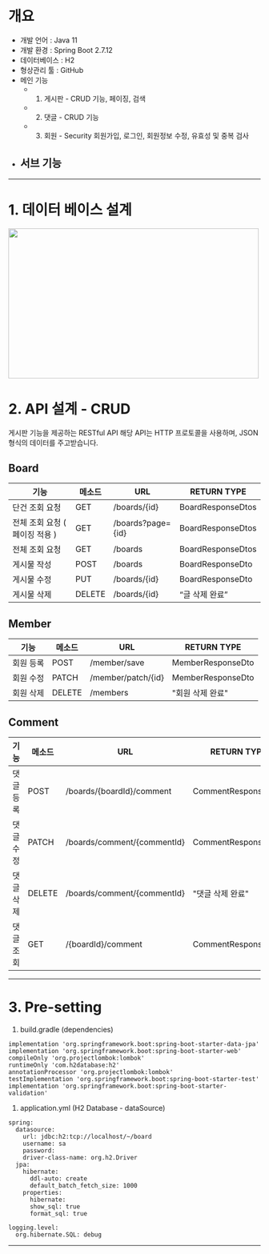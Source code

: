 # 개요

- 개발 언어 : Java 11
- 개발 환경 : Spring Boot 2.7.12
- 데이터베이스 : H2
- 형상관리 툴 : GitHub
- 메인 기능
  - 1. 게시판 - CRUD 기능, 페이징, 검색
  - 2. 댓글 - CRUD 기능
  - 3. 회원 - Security 회원가입, 로그인, 회원정보 수정, 유효성 및 중복 검사
- 서브 기능
  - 

---

# 1. 데이터 베이스 설계
<img src="https://github.com/nexmin0805/TODO-LIST/assets/65328995/94ebf1dc-6792-4b46-a92a-d25d82093550.png" width="500" height="300"/>




# 2. **API 설계 - CRUD**

게시판 기능을 제공하는 RESTful API 해당 API는 HTTP 프로토콜을 사용하며, JSON 형식의 데이터를 주고받습니다.

## Board

| 기능 | 메소드 | URL | RETURN TYPE |
| --- | --- | --- | --- |
| 단건 조회 요청 | GET | /boards/{id} | BoardResponseDtos |
| 전체 조회 요청 ( 페이징  적용 ) | GET | /boards?page={id} | BoardResponseDtos |
| 전체 조회 요청 | GET | /boards | BoardResponseDtos |
| 게시물 작성 | POST | /boards | BoardResponseDto |
| 게시물 수정 | PUT | /boards/{id} | BoardResponseDto |
| 게시물 삭제 | DELETE | /boards/{id} | “글 삭제 완료” |

## Member

| 기능 | 메소드 | URL | RETURN TYPE |
| --- | --- | --- | --- |
| 회원 등록 | POST | /member/save | MemberResponseDto |
| 회원 수정 | PATCH | /member/patch/{id} | MemberResponseDto |
| 회원 삭제  | DELETE | /members | "회원 삭제 완료" |

## Comment

| 기능 | 메소드 | URL | RETURN TYPE |
| --- | --- | --- | --- |
| 댓글 등록 | POST | /boards/{boardId}/comment | CommentResponseDto |
| 댓글 수정 | PATCH | /boards/comment/{commentId} | CommentResponseDto |
| 댓글 삭제  | DELETE | /boards/comment/{commentId} | "댓글 삭제 완료" |
| 댓글 조회 | GET | /{boardId}/comment | CommentResponseDtos |

---

# 3. Pre-setting

1. build.gradle (dependencies)

```
implementation 'org.springframework.boot:spring-boot-starter-data-jpa'
implementation 'org.springframework.boot:spring-boot-starter-web'
compileOnly 'org.projectlombok:lombok'
runtimeOnly 'com.h2database:h2'
annotationProcessor 'org.projectlombok:lombok'
testImplementation 'org.springframework.boot:spring-boot-starter-test'
implementation 'org.springframework.boot:spring-boot-starter-validation'
```

1. application.yml (H2 Database - dataSource)

```
spring:
  datasource:
    url: jdbc:h2:tcp://localhost/~/board
    username: sa
    password:
    driver-class-name: org.h2.Driver
  jpa:
    hibernate:
      ddl-auto: create
      default_batch_fetch_size: 1000
    properties:
      hibernate:
      show_sql: true
      format_sql: true

logging.level:
  org.hibernate.SQL: debug
```

---

#
